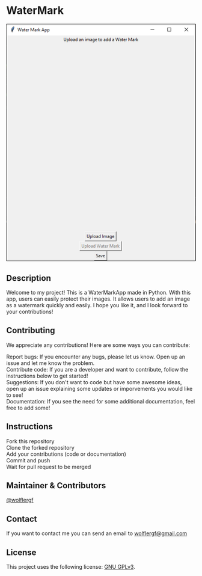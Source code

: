 # WaterMark
<p align="center">
  <img src="./main.PNG">
</p>

## Description
Welcome to my project! This is a WaterMarkApp made in Python. With this app, users can easily protect their images. It allows users to add an image as a watermark quickly and easily. I hope you like it, and I look forward to your contributions!

## Contributing

We appreciate any contributions! Here are some ways you can contribute:

Report bugs: If you encounter any bugs, please let us know. Open up an issue and let me know the problem.<br>
Contribute code: If you are a developer and want to contribute, follow the instructions below to get started!<br>
Suggestions: If you don't want to code but have some awesome ideas, open up an issue explaining some updates or imporvements 
you would like to see!<br>
Documentation: If you see the need for some additional documentation, feel free to add some!


## Instructions

Fork this repository<br>
Clone the forked repository<br>
Add your contributions (code or documentation)<br>
Commit and push<br>
Wait for pull request to be merged

## Maintainer & Contributors
[@wolflergf](https://github.com/wolflergf)

## Contact
If you want to contact me you can send an email to wolflergf@gmail.com

## License
This project uses the following license: [GNU GPLv3](https://www.gnu.org/licenses/gpl-3.0.html).
